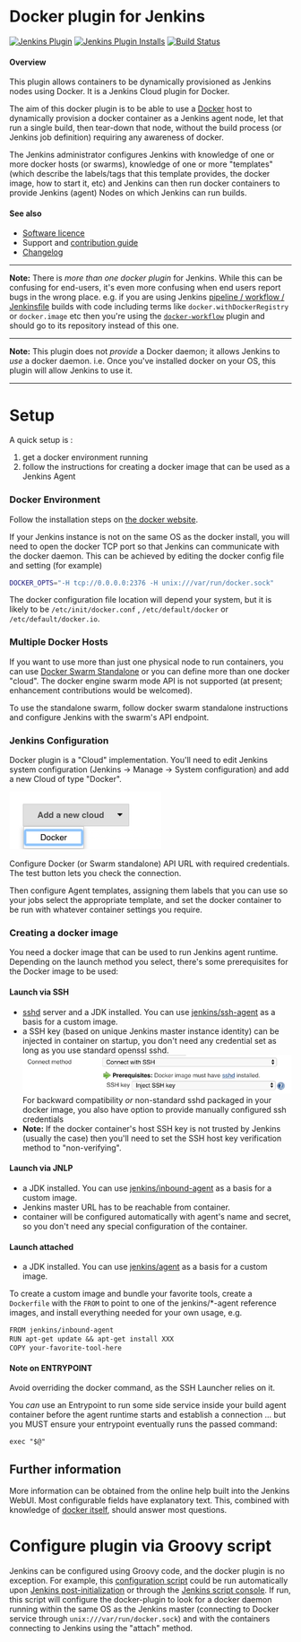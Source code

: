 # Docker plugin for Jenkins

[![Jenkins Plugin](https://img.shields.io/jenkins/plugin/v/docker-plugin.svg)](https://plugins.jenkins.io/docker-plugin)
[![Jenkins Plugin Installs](https://img.shields.io/jenkins/plugin/i/docker-plugin.svg?color=blue)](https://plugins.jenkins.io/docker-plugin)
[![Build Status](https://ci.jenkins.io/buildStatus/icon?job=Plugins/docker-plugin/master)](https://ci.jenkins.io/job/Plugins/job/docker-plugin/job/master/)

#### Overview

This plugin allows containers to be dynamically provisioned as Jenkins nodes using Docker.
It is a Jenkins Cloud plugin for Docker.

The aim of this docker plugin is to be able to use a
[Docker](https://docs.docker.com/)
host to dynamically provision a docker container as a Jenkins agent node,
let that run a single build,
then tear-down that node,
without the build process (or Jenkins job definition)
requiring any awareness of docker.

The Jenkins administrator configures Jenkins with
knowledge of one or more docker hosts (or swarms),
knowledge of one or more "templates"
(which describe
the labels/tags that this template provides,
the docker image,
how to start it,
etc)
and Jenkins can then run docker containers to provide Jenkins (agent) Nodes on which Jenkins can run builds.

#### See also
* [Software licence](LICENSE)
* Support and [contribution guide](CONTRIBUTING.md)
* [Changelog](CHANGELOG.md)

----

**Note:** There is _more than one docker plugin_ for Jenkins.
While this can be confusing for end-users, it's even more confusing when end users report bugs in the wrong place.
e.g. if you are using Jenkins
[pipeline / workflow / Jenkinsfile](https://jenkins.io/doc/book/pipeline/docker/)
builds with code including terms like
`docker.withDockerRegistry`
or
`docker.image`
etc then you're using the
[`docker-workflow`](https://plugins.jenkins.io/docker-workflow)
plugin and should go to its repository instead of this one.

----

**Note:** This plugin does not _provide_ a Docker daemon; it allows Jenkins to _use_ a docker daemon.
i.e. Once you've installed docker on your OS, this plugin will allow Jenkins to use it.

----

# Setup

A quick setup is :

1. get a docker environment running
1. follow the instructions for creating a docker image that can be used
as a Jenkins Agent

### Docker Environment

Follow the installation steps on [the docker website](https://docs.docker.com/).

If your Jenkins instance is not on the same OS as the docker install,
you will need to open the docker TCP port so that Jenkins can communicate with the docker daemon.
This can be achieved by editing the docker config file and setting (for example)

```sh
DOCKER_OPTS="-H tcp://0.0.0.0:2376 -H unix:///var/run/docker.sock"
```

The docker configuration file location will depend your system, but it
is likely to be
`/etc/init/docker.conf`
,
`/etc/default/docker`
or
`/etc/default/docker.io`.


### Multiple Docker Hosts

If you want to use more than just one physical node to run containers,
you can use
[Docker Swarm Standalone](https://github.com/docker/swarm)
or you can define more than one docker "cloud".
The docker engine swarm mode API is not supported
(at present; enhancement contributions would be welcomed).

To use the standalone swarm,
follow docker swarm standalone instructions and configure Jenkins with the swarm's API endpoint.


### Jenkins Configuration

Docker plugin is a "Cloud" implementation.
You'll need to edit Jenkins system configuration
(Jenkins -> Manage -> System configuration)
and add a new Cloud of type "Docker".

![](docs/images/add-new-docker-cloud.png)

Configure Docker (or Swarm standalone) API URL with required credentials.
The test button lets you check the connection.

Then configure Agent templates,
assigning them labels that you can use so your jobs select the appropriate template,
and set the docker container to be run with whatever container settings you require.


### Creating a docker image

You need a docker image that can be used to run Jenkins agent runtime.
Depending on the launch method you select, there's some prerequisites
for the Docker image to be used:

#### Launch via SSH

-   [sshd](https://linux.die.net/man/8/sshd) server and a JDK installed.
    You can use
    [jenkins/ssh-agent](https://hub.docker.com/r/jenkins/ssh-agent/)
    as a basis for a custom image.
-   a SSH key (based on unique Jenkins master instance identity) can be
    injected in container on startup, you don't need any credential set
    as long as you use standard openssl sshd.  
    ![](docs/images/connect-with-ssh.png)  
    For backward compatibility *or* non-standard sshd packaged in your
    docker image, you also have option to provide manually configured
    ssh credentials
-   **Note:** If the docker container's host SSH key is not trusted by
    Jenkins (usually the case) then you'll need to set the SSH host key
    verification method to "non-verifying".

#### Launch via JNLP

-   a JDK installed.
    You can use
    [jenkins/inbound-agent](https://hub.docker.com/r/jenkins/inbound-agent/)
    as a basis for a custom image.
-   Jenkins master URL has to be reachable from container.
-   container will be configured automatically with agent's name and
    secret, so you don't need any special configuration of the container.

#### Launch attached

-   a JDK installed.
    You can use
    [jenkins/agent](https://hub.docker.com/r/jenkins/agent/)
    as a basis for a custom image. 

To create a custom image and bundle your favorite tools,
create a `Dockerfile` with the `FROM` to point to one of the
jenkins/\*-agent
reference images,
and install everything needed for your own usage, e.g.

```
FROM jenkins/inbound-agent
RUN apt-get update && apt-get install XXX
COPY your-favorite-tool-here
```


#### Note on ENTRYPOINT

Avoid overriding the docker command, as the SSH Launcher relies on it.

You _can_ use an Entrypoint to run some side service inside your build agent container before the agent runtime starts and establish a connection
... but you MUST ensure your entrypoint eventually runs the passed command:

    exec "$@"

## Further information

More information can be obtained from the online help built into the Jenkins WebUI.
Most configurable fields have explanatory text.
This,
combined with knowledge of [docker itself](https://docs.docker.com/),
should answer most questions.

# Configure plugin via Groovy script

Jenkins can be configured using Groovy code, and the docker plugin is no exception.
For example, this
[configuration script](docs/attachments/docker-plugin-configuration-script.groovy)
could be run automatically upon
[Jenkins post-initialization](https://wiki.jenkins.io/display/JENKINS/Post-initialization+script)
or through the
[Jenkins script console](https://wiki.jenkins.io/display/JENKINS/Jenkins+Script+Console).
If run,
this script will configure the docker-plugin to look for a docker daemon running within the same OS as the Jenkins master
(connecting to Docker service through `unix:///var/run/docker.sock`)
and with the containers connecting to Jenkins using the "attach" method.
